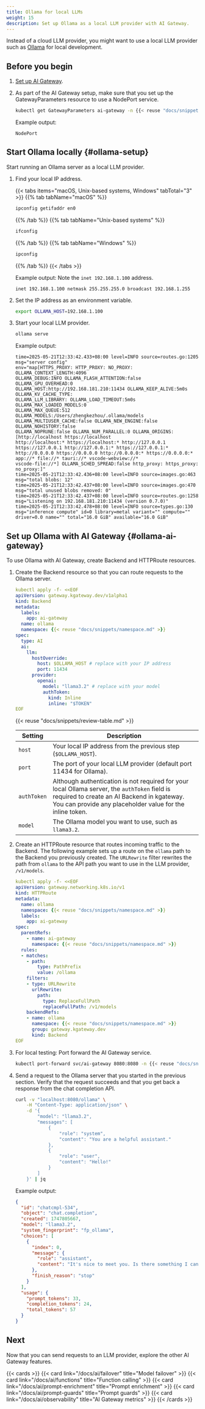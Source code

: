```yaml
---
title: Ollama for local LLMs
weight: 15
description: Set up Ollama as a local LLM provider with AI Gateway.
---
```


Instead of a cloud LLM provider, you might want to use a local LLM provider such as [Ollama](https://ollama.com/) for local development. 

## Before you begin

1. [Set up AI Gateway](/docs/ai/setup/).

2. As part of the AI Gateway setup, make sure that you set up the GatewayParameters resource to use a NodePort service.
   
   ```sh
   kubectl get GatewayParameters ai-gateway -n {{< reuse "docs/snippets/namespace.md" >}} -o jsonpath='{.items[*].spec.kube.service.type}'
   ```

   Example output:

   ```
   NodePort
   ```

## Start Ollama locally {#ollama-setup}

Start running an Ollama server as a local LLM provider.

1. Find your local IP address.

   {{< tabs items="macOS, Unix-based systems, Windows" tabTotal="3" >}}
   {{% tab tabName="macOS" %}}
   ```sh
   ipconfig getifaddr en0
   ```
   {{% /tab %}}
   {{% tab tabName="Unix-based systems" %}}
   ```sh
   ifconfig
   ```
   {{% /tab %}}
   {{% tab tabName="Windows" %}}
   ```sh
   ipconfig
   ```
   {{% /tab %}}
   {{< /tabs >}}
   
   Example output: Note the `inet 192.168.1.100` address.

   ```
   inet 192.168.1.100 netmask 255.255.255.0 broadcast 192.168.1.255
   ```

2. Set the IP address as an environment variable.

   ```sh
   export OLLAMA_HOST=192.168.1.100
   ```

3. Start your local LLM provider.

   ```sh
   ollama serve
   ```

   Example output:

   ```text
   time=2025-05-21T12:33:42.433+08:00 level=INFO source=routes.go:1205 msg="server config"
   env="map[HTTPS_PROXY: HTTP_PROXY: NO_PROXY: OLLAMA_CONTEXT_LENGTH:4096
   OLLAMA_DEBUG:INFO OLLAMA_FLASH_ATTENTION:false OLLAMA_GPU_OVERHEAD:0
   OLLAMA_HOST:http://192.168.181.210:11434 OLLAMA_KEEP_ALIVE:5m0s OLLAMA_KV_CACHE_TYPE:
   OLLAMA_LLM_LIBRARY: OLLAMA_LOAD_TIMEOUT:5m0s OLLAMA_MAX_LOADED_MODELS:0
   OLLAMA_MAX_QUEUE:512 OLLAMA_MODELS:/Users/zhengkezhou/.ollama/models
   OLLAMA_MULTIUSER_CACHE:false OLLAMA_NEW_ENGINE:false OLLAMA_NOHISTORY:false
   OLLAMA_NOPRUNE:false OLLAMA_NUM_PARALLEL:0 OLLAMA_ORIGINS:[http://localhost https://localhost
   http://localhost:* https://localhost:* http://127.0.0.1 https://127.0.0.1 http://127.0.0.1:* https://127.0.0.1:*
   http://0.0.0.0 https://0.0.0.0 http://0.0.0.0:* https://0.0.0.0:* app://* file://* tauri://* vscode-webview://*
   vscode-file://*] OLLAMA_SCHED_SPREAD:false http_proxy: https_proxy: no_proxy:]"
   time=2025-05-21T12:33:42.436+08:00 level=INFO source=images.go:463 msg="total blobs: 12"
   time=2025-05-21T12:33:42.437+08:00 level=INFO source=images.go:470 msg="total unused blobs removed: 0"
   time=2025-05-21T12:33:42.437+08:00 level=INFO source=routes.go:1258 msg="Listening on 192.168.181.210:11434 (version 0.7.0)"
   time=2025-05-21T12:33:42.478+08:00 level=INFO source=types.go:130 msg="inference compute" id=0 library=metal variant="" compute="" driver=0.0 name="" total="16.0 GiB" available="16.0 GiB"
   ```

## Set up Ollama with AI Gateway {#ollama-ai-gateway}

To use Ollama with AI Gateway, create Backend and HTTPRoute resources.

1. Create the Backend resource so that you can route requests to the Ollama server.

   ```yaml
   kubectl apply -f- <<EOF
   apiVersion: gateway.kgateway.dev/v1alpha1
   kind: Backend
   metadata:
     labels:
       app: ai-gateway
     name: ollama
     namespace: {{< reuse "docs/snippets/namespace.md" >}}
   spec:
     type: AI
     ai:
       llm:
         hostOverride:
           host: $OLLAMA_HOST # replace with your IP address
           port: 11434
         provider:
           openai:
             model: "llama3.2" # replace with your model
             authToken:
               kind: Inline
               inline: "$TOKEN"
   EOF
   ```
   
   {{< reuse "docs/snippets/review-table.md" >}}

   | Setting | Description |
   |---------|-------------|
   | `host` | Your local IP address from the previous step (`$OLLAMA_HOST`). |
   | `port` | The port of your local LLM provider (default port 11434 for Ollama). |
   | `authToken` | Although authentication is not required for your local Ollama server, the `authToken` field is required to create an AI Backend in kgateway. You can provide any placeholder value for the inline token. |
   | `model` | The Ollama model you want to use, such as `llama3.2`. |

2. Create an HTTPRoute resource that routes incoming traffic to the Backend. The following example sets up a route on the `ollama` path to the Backend you previously created. The `URLRewrite` filter rewrites the path from `ollama` to the API path you want to use in the LLM provider, `/v1/models`.

   ```yaml
   kubectl apply -f- <<EOF
   apiVersion: gateway.networking.k8s.io/v1
   kind: HTTPRoute
   metadata:
     name: ollama
     namespace: {{< reuse "docs/snippets/namespace.md" >}}
     labels:
       app: ai-gateway
   spec:
     parentRefs:
       - name: ai-gateway
         namespace: {{< reuse "docs/snippets/namespace.md" >}}
     rules:
     - matches:
       - path:
           type: PathPrefix
           value: /ollama
       filters:
       - type: URLRewrite
         urlRewrite:
           path:
             type: ReplaceFullPath
             replaceFullPath: /v1/models
       backendRefs:
       - name: ollama
         namespace: {{< reuse "docs/snippets/namespace.md" >}}
         group: gateway.kgateway.dev
         kind: Backend
   EOF
   ```

3. For local testing: Port forward the AI Gateway service.

   ```sh
   kubectl port-forward svc/ai-gateway 8080:8080 -n {{< reuse "docs/snippets/namespace.md" >}}
   ``` 

4. Send a request to the Ollama server that you started in the previous section. Verify that the request succeeds and that you get back a response from the chat completion API.

    ```bash
    curl -v "localhost:8080/ollama" \
        -H "Content-Type: application/json" \
        -d '{
            "model": "llama3.2",
            "messages": [
                {
                    "role": "system",
                    "content": "You are a helpful assistant."
                },
                {
                    "role": "user",
                    "content": "Hello!"
                }
            ]
        }' | jq
    ```

    Example output:

    ```json
    {
      "id": "chatcmpl-534",
      "object": "chat.completion",
      "created": 1747805667,
      "model": "llama3.2",
      "system_fingerprint": "fp_ollama",
      "choices": [
        {
          "index": 0,
          "message": {
            "role": "assistant",
            "content": "It's nice to meet you. Is there something I can help you with, or would you like to chat?"
          },
          "finish_reason": "stop"
        }
      ],
      "usage": {
        "prompt_tokens": 33,
        "completion_tokens": 24,
        "total_tokens": 57
      }
    }
    ```

## Next

Now that you can send requests to an LLM provider, explore the other AI Gateway features.

{{< cards >}}
  {{< card link="/docs/ai/failover" title="Model failover" >}}
  {{< card link="/docs/ai/functions" title="Function calling" >}}
  {{< card link="/docs/ai/prompt-enrichment" title="Prompt enrichment" >}}
  {{< card link="/docs/ai/prompt-guards" title="Prompt guards" >}}
  {{< card link="/docs/ai/observability" title="AI Gateway metrics" >}}
{{< /cards >}}